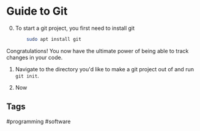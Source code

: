 # Guide to Git

0. To start a git project, you first need to install git  
	```bash
		sudo apt install git
	```

Congratulations! You now have the ultimate power of being able to track changes in your code.

1. Navigate to the directory you'd like to make a git project out of and run `git init`.  

2. Now
## Tags
#programming #software
